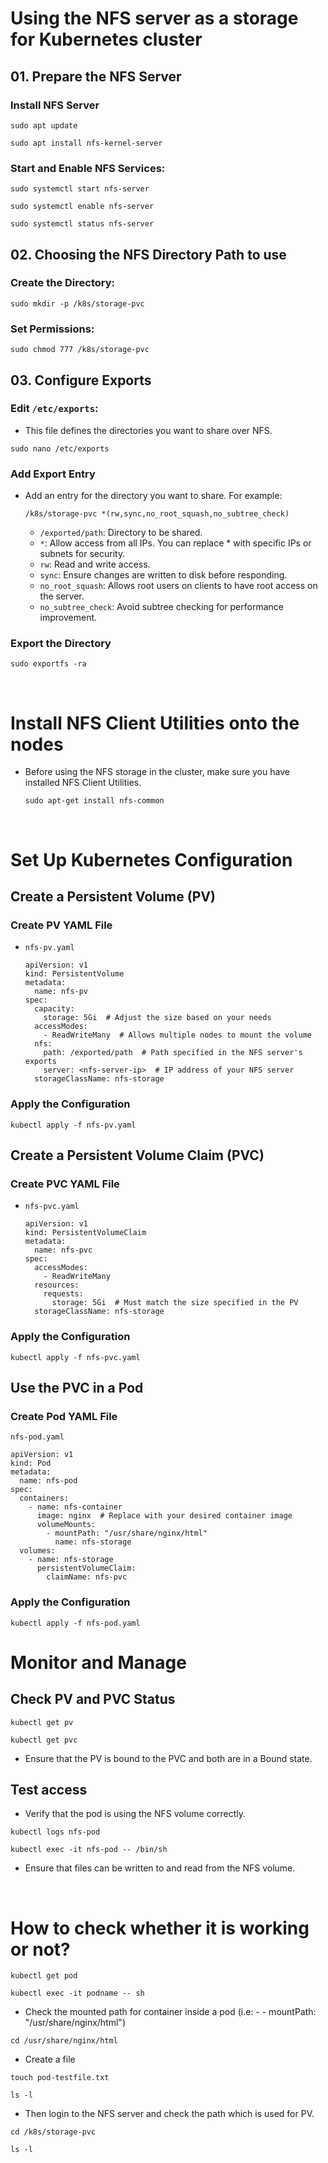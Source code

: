 # Using the NFS server as a storage for Kubernetes cluster
## 01. Prepare the NFS Server
### Install NFS Server
```
sudo apt update
```
```
sudo apt install nfs-kernel-server
```

### Start and Enable NFS Services:
```
sudo systemctl start nfs-server
```
```
sudo systemctl enable nfs-server
```
```
sudo systemctl status nfs-server
```

## 02. Choosing the NFS Directory Path to use
### Create the Directory:
```
sudo mkdir -p /k8s/storage-pvc
```
### Set Permissions:
```
sudo chmod 777 /k8s/storage-pvc
```

## 03. Configure Exports
### Edit `/etc/exports`:
- This file defines the directories you want to share over NFS.
```
sudo nano /etc/exports
```
### Add Export Entry
- Add an entry for the directory you want to share. For example:
  ```
  /k8s/storage-pvc *(rw,sync,no_root_squash,no_subtree_check)
  ```
  - `/exported/path`: Directory to be shared.
  - `*`: Allow access from all IPs. You can replace * with specific IPs or subnets for security.
  - `rw`: Read and write access.
  - `sync`: Ensure changes are written to disk before responding.
  - `no_root_squash`: Allows root users on clients to have root access on the server.
  - `no_subtree_check`: Avoid subtree checking for performance improvement.

### Export the Directory
```
sudo exportfs -ra
```

<br>

# Install NFS Client Utilities onto the nodes 
- Before using the NFS storage in the cluster, make sure you have installed NFS Client Utilities.
  ```
  sudo apt-get install nfs-common
  ```

<br>

# Set Up Kubernetes Configuration
## Create a Persistent Volume (PV)
### Create PV YAML File
- `nfs-pv.yaml`
  ```
  apiVersion: v1
  kind: PersistentVolume
  metadata:
    name: nfs-pv
  spec:
    capacity:
      storage: 5Gi  # Adjust the size based on your needs
    accessModes:
      - ReadWriteMany  # Allows multiple nodes to mount the volume
    nfs:
      path: /exported/path  # Path specified in the NFS server's exports
      server: <nfs-server-ip>  # IP address of your NFS server
    storageClassName: nfs-storage
  ```

### Apply the Configuration
```
kubectl apply -f nfs-pv.yaml
```

## Create a Persistent Volume Claim (PVC)
### Create PVC YAML File
- `nfs-pvc.yaml`
  ```
  apiVersion: v1
  kind: PersistentVolumeClaim
  metadata:
    name: nfs-pvc
  spec:
    accessModes:
      - ReadWriteMany
    resources:
      requests:
        storage: 5Gi  # Must match the size specified in the PV
    storageClassName: nfs-storage

### Apply the Configuration
```
kubectl apply -f nfs-pvc.yaml
```

## Use the PVC in a Pod
### Create Pod YAML File
`nfs-pod.yaml`
```
apiVersion: v1
kind: Pod
metadata:
  name: nfs-pod
spec:
  containers:
    - name: nfs-container
      image: nginx  # Replace with your desired container image
      volumeMounts:
        - mountPath: "/usr/share/nginx/html"
          name: nfs-storage
  volumes:
    - name: nfs-storage
      persistentVolumeClaim:
        claimName: nfs-pvc
```
### Apply the Configuration
```
kubectl apply -f nfs-pod.yaml
```

# Monitor and Manage
## Check PV and PVC Status
```
kubectl get pv
```
```
kubectl get pvc
```
- Ensure that the PV is bound to the PVC and both are in a Bound state.

## Test access
- Verify that the pod is using the NFS volume correctly.
```
kubectl logs nfs-pod
```
```
kubectl exec -it nfs-pod -- /bin/sh
```
- Ensure that files can be written to and read from the NFS volume.
 <br>
 
# How to check whether it is working or not?
```
kubectl get pod
```

```
kubectl exec -it podname -- sh
```

- Check the mounted path for container inside a pod (i.e: - - mountPath: "/usr/share/nginx/html")
```
cd /usr/share/nginx/html
```
- Create a file
```
touch pod-testfile.txt
```
```
ls -l
```

- Then login to the NFS server and check the path which is used for PV.
```
cd /k8s/storage-pvc
```
```
ls -l
```
